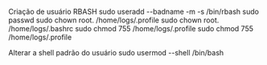 Criação de usuário RBASH
sudo useradd --badname -m -s /bin/rbash <nomedousuario>
sudo passwd <nomedousuario>
sudo chown root.  /home/logs/.profile
sudo chown root.  /home/logs/.bashrc
sudo chmod 755 /home/logs/.profile
sudo chmod 755 /home/logs/.profile

Alterar a shell padrão do usuário
sudo usermod --shell /bin/bash <nomedousuario>